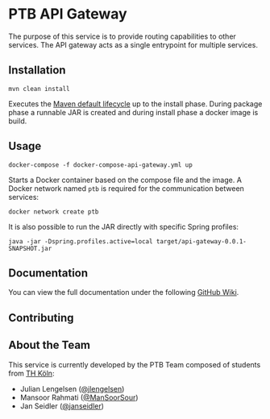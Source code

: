 # PTB API Gateway
The purpose of this service is to provide routing capabilities to other services. The API gateway acts as a single entrypoint for multiple services.

## Installation
```
mvn clean install
```
Executes the [Maven default lifecycle](https://maven.apache.org/guides/introduction/introduction-to-the-lifecycle.html) up to the install phase. During package phase a runnable JAR is created and during install phase a docker image is build.

## Usage
```
docker-compose -f docker-compose-api-gateway.yml up
```
Starts a Docker container based on the compose file and the image. A Docker network named `ptb` is required for the communication between services:
```
docker network create ptb
```
It is also possible to run the JAR directly with specific Spring profiles:
```
java -jar -Dspring.profiles.active=local target/api-gateway-0.0.1-SNAPSHOT.jar
```

## Documentation
You can view the full documentation under the following [GitHub Wiki](https://github.com/Archi-Lab/ptb-documentation/wiki).

## Contributing

## About the Team
This service is currently developed by the PTB Team composed of students from [TH Köln](https://www.th-koeln.de/):

- Julian Lengelsen ([@jlengelsen](https://github.com/jlengelsen))
- Mansoor Rahmati ([@ManSoorSour](https://github.com/ManSoorSour))
- Jan Seidler ([@janseidler](https://github.com/janseidler))
